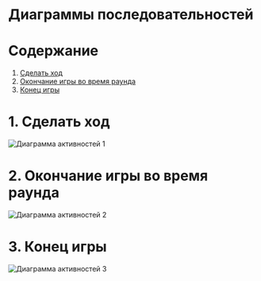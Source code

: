 # Диаграммы последовательностей

# Содержание
1. [Сделать ход](#1)  
2. [Окончание игры во время раунда](#2)  
3. [Конец игры](#3)

<a name="1"/>

# 1. Сделать ход 
![Диаграмма активностей 1](../../../Image/Diagrams/activitySequence1.png)

<a name="2"/>

# 2. Окончание игры во время раунда
![Диаграмма активностей 2](../../../Image/Diagrams/activitySequence2.png)

<a name="3"/>

# 3. Конец игры
![Диаграмма активностей 3](../../../Image/Diagrams/activitySequence3.png)
